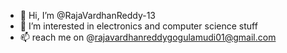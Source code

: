 - 👋 Hi, I’m @RajaVardhanReddy-13
- 👀 I’m interested in electronics and computer science stuff
- 📫 reach me on @rajavardhanreddygogulamudi01@gmail.com

<!---
RajaVardhanReddy-13/RajaVardhanReddy-13 is a ✨ special ✨ repository because its `README.md` (this file) appears on your GitHub profile.
You can click the Preview link to take a look at your changes.
--->
